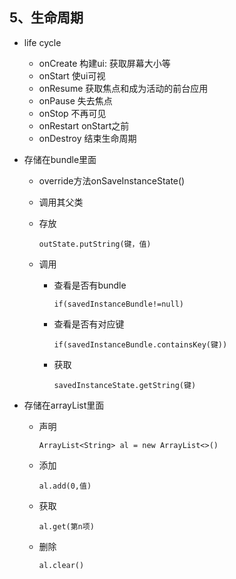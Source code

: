 ## 5、生命周期

- life cycle
  - onCreate    构建ui: 获取屏幕大小等
  - onStart       使ui可视
  - onResume  获取焦点和成为活动的前台应用
  - onPause      失去焦点
  - onStop        不再可见
  - onRestart     onStart之前
  - onDestroy   结束生命周期
  
- 存储在bundle里面

  - override方法onSaveInstanceState()

  - 调用其父类

  - 存放

    `outState.putString(键，值)`

  - 调用

    - 查看是否有bundle

      `if(savedInstanceBundle!=null)`

    - 查看是否有对应键

      `if(savedInstanceBundle.containsKey(键))`

    - 获取

      `savedInstanceState.getString(键)`

- 存储在arrayList里面

  - 声明

    `ArrayList<String> al = new ArrayList<>()`

  - 添加

    `al.add(0,值)`

  - 获取

    `al.get(第n项)`

  - 删除

    `al.clear()`